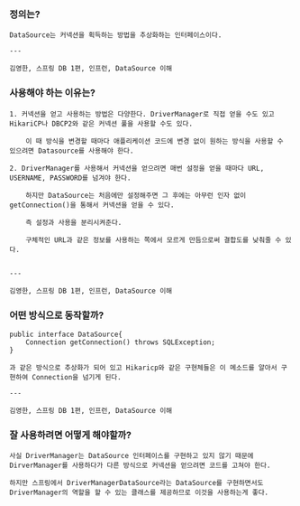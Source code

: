 ### 정의는?
    
    DataSource는 커넥션을 획득하는 방법을 추상화하는 인터페이스이다.
    
    ---
    
    김영한, 스프링 DB 1편, 인프런, DataSource 이해
    
### 사용해야 하는 이유는?
    1. 커넥션을 얻고 사용하는 방법은 다양한다. DriverManager로 직접 얻을 수도 있고 HikariCP나 DBCP2와 같은 커넥션 풀을 사용할 수도 있다.
        
        이 때 방식을 변경할 때마다 애플리케이션 코드에 변경 없이 원하는 방식을 사용할 수 있으려면 Datasource를 사용해야 한다.
        
    2. DriverManager를 사용해서 커넥션을 얻으려면 매번 설정을 얻을 때마다 URL, USERNAME, PASSWORD를 넘겨야 한다.
        
        하지만 DataSource는 처음에만 설정해주면 그 후에는 아무런 인자 없이 getConnection()을 통해서 커넥션을 얻을 수 있다.
        
        즉 설정과 사용을 분리시켜준다.
        
        구체적인 URL과 같은 정보를 사용하는 쪽에서 모르게 만듬으로써 결합도를 낮춰줄 수 있다.
        
    
    ---
    
    김영한, 스프링 DB 1편, 인프런, DataSource 이해
    
### 어떤 방식으로 동작할까?
    
    public interface DataSource{
    	Connection getConnection() throws SQLException;
    }
    
    과 같은 방식으로 추상화가 되어 있고 Hikaricp와 같은 구현체들은 이 메소드를 알아서 구현하여 Connection을 넘기게 된다.
    
    ---
    
    김영한, 스프링 DB 1편, 인프런, DataSource 이해
    
### 잘 사용하려면 어떻게 해야할까?
    
    사실 DriverManager는 DataSource 인터페이스를 구현하고 있지 않기 때문에 DirverManager를 사용하다가 다른 방식으로 커넥션을 얻으려면 코드를 고쳐야 한다.
    
    하지만 스프링에서 DriverManagerDataSource라는 DataSource를 구현하면서도 DriverManager의 역할을 할 수 있는 클래스를 제공하므로 이것을 사용하는게 좋다.